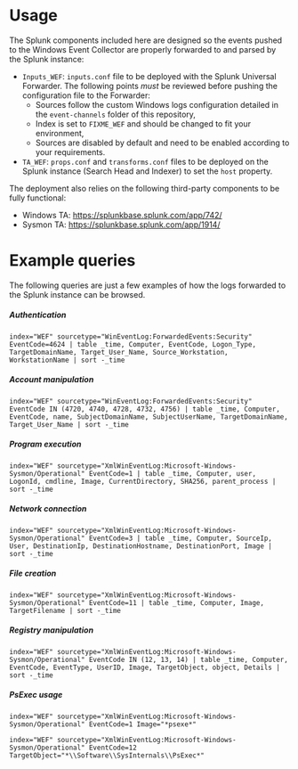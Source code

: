 # Usage

The Splunk components included here are designed so the events pushed to the Windows Event Collector are properly forwarded to and parsed by the Splunk instance:
* `Inputs_WEF`: `inputs.conf` file to be deployed with the Splunk Universal Forwarder. The following points *must* be reviewed before pushing the configuration file to the Forwarder:
  * Sources follow the custom Windows logs configuration detailed in the `event-channels` folder of this repository,
  * Index is set to `FIXME_WEF` and should be changed to fit your environment,
  * Sources are disabled by default and need to be enabled according to your requirements.
* `TA_WEF`: `props.conf` and `transforms.conf` files to be deployed on the Splunk instance (Search Head and Indexer) to set the `host` property.


The deployment also relies on the following third-party components to be fully functional:
* Windows TA: https://splunkbase.splunk.com/app/742/
* Sysmon TA: https://splunkbase.splunk.com/app/1914/

# Example queries

The following queries are just a few examples of how the logs forwarded to the Splunk instance can be browsed.

##### Authentication
`index="WEF" sourcetype="WinEventLog:ForwardedEvents:Security" EventCode=4624 | table _time, Computer, EventCode, Logon_Type, TargetDomainName, Target_User_Name, Source_Workstation, WorkstationName | sort -_time`

##### Account manipulation
`index="WEF" sourcetype="WinEventLog:ForwardedEvents:Security" EventCode IN (4720, 4740, 4728, 4732, 4756) | table _time, Computer, EventCode, name, SubjectDomainName, SubjectUserName, TargetDomainName, Target_User_Name | sort -_time`

##### Program execution
`index="WEF" sourcetype="XmlWinEventLog:Microsoft-Windows-Sysmon/Operational" EventCode=1 | table _time, Computer, user, LogonId, cmdline, Image, CurrentDirectory, SHA256, parent_process | sort -_time`

##### Network connection
`index="WEF" sourcetype="XmlWinEventLog:Microsoft-Windows-Sysmon/Operational" EventCode=3 | table _time, Computer, SourceIp, User, DestinationIp, DestinationHostname, DestinationPort, Image | sort -_time`

##### File creation
`index="WEF" sourcetype="XmlWinEventLog:Microsoft-Windows-Sysmon/Operational" EventCode=11 | table _time, Computer, Image, TargetFilename | sort -_time`

##### Registry manipulation
`index="WEF" sourcetype="XmlWinEventLog:Microsoft-Windows-Sysmon/Operational" EventCode IN (12, 13, 14) | table _time, Computer, EventCode, EventType, UserID, Image, TargetObject, object, Details | sort -_time`

##### PsExec usage
`index="WEF" sourcetype="XmlWinEventLog:Microsoft-Windows-Sysmon/Operational" EventCode=1 Image="*psexe*"`

`index="WEF" sourcetype="XmlWinEventLog:Microsoft-Windows-Sysmon/Operational" EventCode=12 TargetObject="*\\Software\\SysInternals\\PsExec*"`
